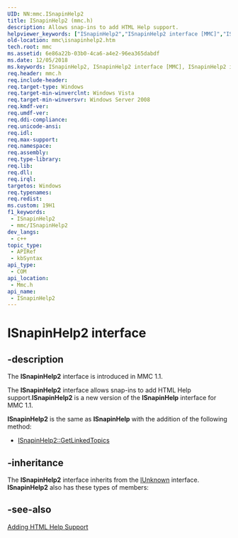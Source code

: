 ```yaml
---
UID: NN:mmc.ISnapinHelp2
title: ISnapinHelp2 (mmc.h)
description: Allows snap-ins to add HTML Help support.
helpviewer_keywords: ["ISnapinHelp2","ISnapinHelp2 interface [MMC]","ISnapinHelp2 interface [MMC]","described","_slate_isnapinhelp2","mmc.isnapinhelp2","mmc/ISnapinHelp2"]
old-location: mmc\isnapinhelp2.htm
tech.root: mmc
ms.assetid: 6e86a22b-03b0-4ca6-a4e2-96ea365dabdf
ms.date: 12/05/2018
ms.keywords: ISnapinHelp2, ISnapinHelp2 interface [MMC], ISnapinHelp2 interface [MMC],described, _slate_isnapinhelp2, mmc.isnapinhelp2, mmc/ISnapinHelp2
req.header: mmc.h
req.include-header: 
req.target-type: Windows
req.target-min-winverclnt: Windows Vista
req.target-min-winversvr: Windows Server 2008
req.kmdf-ver: 
req.umdf-ver: 
req.ddi-compliance: 
req.unicode-ansi: 
req.idl: 
req.max-support: 
req.namespace: 
req.assembly: 
req.type-library: 
req.lib: 
req.dll: 
req.irql: 
targetos: Windows
req.typenames: 
req.redist: 
ms.custom: 19H1
f1_keywords:
 - ISnapinHelp2
 - mmc/ISnapinHelp2
dev_langs:
 - c++
topic_type:
 - APIRef
 - kbSyntax
api_type:
 - COM
api_location:
 - Mmc.h
api_name:
 - ISnapinHelp2
---
```


# ISnapinHelp2 interface


## -description

The 
<b>ISnapinHelp2</b> interface is introduced in MMC 1.1.

The 
<b>ISnapinHelp2</b> interface allows snap-ins to add HTML Help support.<b>ISnapinHelp2</b> is a new version of the <b>ISnapinHelp</b> interface for MMC 1.1.

<b>ISnapinHelp2</b> is the same as <b>ISnapinHelp</b> with the addition of the following method:
<ul>
<li>
<a href="/windows/desktop/api/mmc/nf-mmc-isnapinhelp2-getlinkedtopics">ISnapinHelp2::GetLinkedTopics</a>
</li>
</ul>

## -inheritance

The <b>ISnapinHelp2</b> interface inherits from the <a href="/windows/desktop/api/unknwn/nn-unknwn-iunknown">IUnknown</a> interface. <b>ISnapinHelp2</b> also has these types of members:

## -see-also

<a href="/previous-versions/windows/desktop/mmc/adding-html-help-support">Adding HTML Help Support</a>
